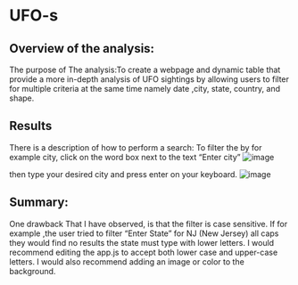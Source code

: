 # UFO-s
## Overview of the analysis:

The purpose of The analysis:To create a webpage and dynamic table that provide a more in-depth analysis of UFO sightings by allowing users to filter for multiple criteria at the same time namely date ,city, state, country, and shape.

 ## Results
There is a description of how to perform a search:
To filter the by for example city, click on the word box next to the text “Enter city”
 ![image](https://user-images.githubusercontent.com/103130997/177829366-fea7d36a-c8a5-4611-85d1-d56daa8f342f.png)

then type your desired city and press 
enter on your keyboard.
 ![image](https://user-images.githubusercontent.com/103130997/177829501-ea9c29f8-43fb-49f2-bb3a-212c609e1ed7.png)

## Summary:
One drawback That I have observed, is that the filter is case sensitive. If for example ,the user tried to filter “Enter State” for NJ (New Jersey) all caps they would find no results the state must type with lower letters.
I would recommend editing the app.js to accept both lower case and upper-case letters. I would also recommend adding an image or color to the background.
